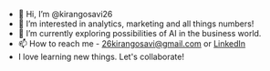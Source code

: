 - 👋 Hi, I’m @kirangosavi26
- 👀 I’m interested in analytics, marketing and all things numbers!
- 🌱 I’m currently exploring possibilities of AI in the business world.
- 📫 How to reach me - 26kirangosavi@gmail.com or [LinkedIn](https://www.linkedin.com/in/kirangosavi/)
- I love learning new things. Let's collaborate!

<!---
kirangosavi26/kirangosavi26 is a ✨ special ✨ repository because its `README.md` (this file) appears on your GitHub profile.
You can click the Preview link to take a look at your changes.
--->
